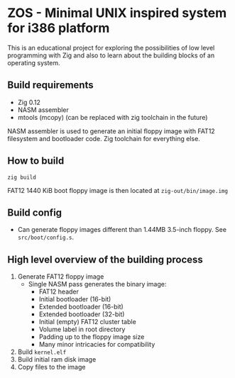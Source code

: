 # ZOS - Minimal UNIX inspired system for i386 platform

This is an educational project for exploring the possibilities of low level programming with Zig and also to learn about the building blocks of an operating system.

## Build requirements

- Zig 0.12
- NASM assembler
- mtools (mcopy) (can be replaced with zig toolchain in the future)

NASM assembler is used to generate an initial floppy image with FAT12 filesystem and bootloader code. Zig toolchain for everything else.

## How to build

`zig build`

FAT12 1440 KiB boot floppy image is then located at `zig-out/bin/image.img`

## Build config

- Can generate floppy images different than 1.44MB 3.5-inch floppy. See `src/boot/config.s`.

## High level overview of the building process

1. Generate FAT12 floppy image
    - Single NASM pass generates the binary image:
        - FAT12 header
        - Initial bootloader (16-bit)
        - Extended bootloader (16-bit)
        - Extended bootloader (32-bit)
        - Initial (empty) FAT12 cluster table
        - Volume label in root directory
        - Padding up to the floppy image size
        - Many minor intricacies for compatibility
2. Build `kernel.elf`
3. Build initial ram disk image
4. Copy files to the image
